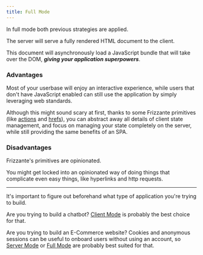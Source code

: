 ```yaml
---
title: Full Mode
---
```


In full mode both previous strategies are applied.

The server will serve a fully rendered HTML document to the client.

This document will asynchronously load a JavaScript bundle that will take over the
DOM, ***giving your application superpowers***.

### Advantages

Most of your userbase will enjoy an interactive experience, while
users that don't have JavaScript enabled can still use the application
by simply leveraging web standards.


Although this might sound scary at first, thanks to some Frizzante
primitives (like [actions]() and [hrefs]()), you can abstract away all details of client state management,
and focus on managing your state completely on the server, while still providing the same benefits of an SPA.

### Disadvantages

Frizzante's primitives are opinionated.

You might get locked into an opinionated way of doing things that complicate
even easy things, like hyperlinks and http requests.

---

It's important to figure out beforehand what type of application you're trying to build.

Are you trying to build a chatbot? [Client Mode](/guides/client-mode) is probably the best choice for that.

Are you trying to build an E-Commerce website? Cookies and anonymous sessions can be useful to onboard users without using an account, so [Server Mode](/guides/server-mode) or [Full Mode](/guides/full-mode) are probably best suited for that. 